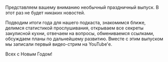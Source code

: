 ﻿---
Number: 43
Title: Новогодние посиделки 2021, разговоры, статистика, планы на будущее
PublishDate: 2021-12-28T19:00:00Z
Authors:
  - Анатолий Кулаков
  - Игорь Лабутин
  - Максим Шошин
  - Александр
  - Сергей
Mastering: Максим Шошин
Music:
  Максим Аршинов «Pensive yeti.0.1»: https://hightech.group/ru/about
Patrons:
  - Александр
  - Сергей
  - Владислав
Home: https://anchor.fm/radiodotnet/episodes/2021-e1cnhtb
Audio: https://anchor.fm/s/f0c0ef4/podcast/play/45909355/https%3A%2F%2Fd3ctxlq1ktw2nl.cloudfront.net%2Fstaging%2F2022-0-9%2F6b714b0b-d902-6839-5d9d-2a08cde42b47.mp3
Video: https://www.youtube.com/watch?v=9-TQqrui8UA
Topics:

  - Subject: Чего не будет в этом выпуске
    Timestamp: 00:02:17
    Links:
      - https://www.youtube.com/watch?v=WaJWEcwBztc&list=PLbxr_aGL4q3SpQ9GRn2jv-NEpvN23CUC5
      - https://github.com/kelseyhightower/nocode

  - Subject: Про DotNetRu
    Timestamp: 00:04:47
    Links:
      - https://dotnet.ru/
      - https://www.youtube.com/DotNetRu
      - https://more.dotnet.ru/
      - https://bookclub.dotnet.ru/
      - https://github.com/DotNetRu
      - https://www.youtube.com/c/MusicLabChill
      - https://ru.player.fm/
      - https://castbox.fm/
      - https://znprod.io/
      - https://podcast.lastweekin.net/
      - https://open.spotify.com/show/7aoQqlqm2Abg2fb6GWZdWz
      - https://antennapod.org/
      - https://t.me/DotNetRuTranslate

  - Subject: Статистика прослушивания
    Timestamp: 00:47:40
    Links:
      - https://radio.dotnet.ru/

  - Subject: Ретроспектива года
    Timestamp: 01:00:12
    Links:
      - https://rode.ru/nt-usb/

  - Subject: Вопросы слушателей
    Timestamp: 01:15:15
    Links:
      - https://tehnikarechi.studio/podcasts/rozental-i-gildenstern
      - https://anchor.fm/art4fellas
      - https://anchor.fm/historycast0

  - Subject: Статистика пожертвований
    Timestamp: 02:19:20
    Links:
      - https://boosty.to/RadioDotNet
      - https://www.patreon.com/RadioDotNet

  - Subject: Планы на будущий год
    Timestamp: 02:25:00
    Links:
      - https://radio.dotnet.ru/

---
Представляем вашему вниманию необычный праздничный выпуск. В этот раз не будет никаких новостей.

Подводим итоги года для нашего подкаста, знакомимся ближе, делимся статистикой прослушивания, открываем все секреты закулисной кухни, отвечаем на вопросы, обмениваемся ссылками, обсуждаем планы по дальнейшему развитию. Вместе с этим выпуском мы записали первый видео-стрим на YouTube'е.

Всех с Новым Годом!
